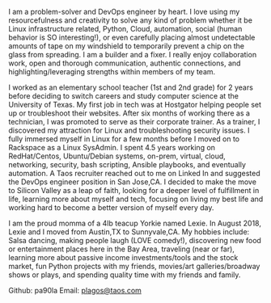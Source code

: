 I am a problem-solver and DevOps engineer by heart. I love using my resourcefulness and creativity to solve any kind of problem whether it be Linux infrastructure related, Python, Cloud, automation, social (human behavior is SO interesting!), or even carefully placing almost undetectable amounts of tape on my windshield to temporarily prevent a chip on the glass from spreading. I am a builder and a fixer. I really enjoy collaboration work, open and thorough communication, authentic connections, and highlighting/leveraging strengths within members of my team.

I worked as an elementary school teacher (1st and 2nd grade) for 2 years before deciding to switch careers and study computer science at the University of Texas. My first job in tech was at Hostgator helping people set up or troubleshoot their websites. After six months of working there as a technician, I was promoted to serve as their corporate trainer. As a trainer, I discovered my attraction for Linux and troubleshooting security issues. I fully immersed myself in Linux for a few months before I moved on to Rackspace as a Linux SysAdmin. I spent 4.5 years working on RedHat/Centos, Ubuntu/Debian systems, on-prem, virtual, cloud, networking, security, bash scripting, Ansible playbooks, and eventually automation. A Taos recruiter reached out to me on Linked In and suggested the DevOps engineer position in San Jose,CA. I decided to make the move to Silicon Valley as a leap of faith, looking for a deeper level of fulfillment in life, learning more about myself and tech, focusing on living my best life and working hard to become a better version of myself every day.

I am the proud momma of a 4lb teacup Yorkie named Lexie. In August 2018, Lexie and I moved from Austin,TX to Sunnyvale,CA. My hobbies include: Salsa dancing, making people laugh (LOVE comedy!), discovering new food or entertainment places here in the Bay Area, traveling (near or far), learning more about passive income investments/tools and the stock market, fun Python projects with my friends, movies/art galleries/broadway shows or plays, and spending quality time with my friends and family.

Github: pa90la 
Email: plagos@taos.com
